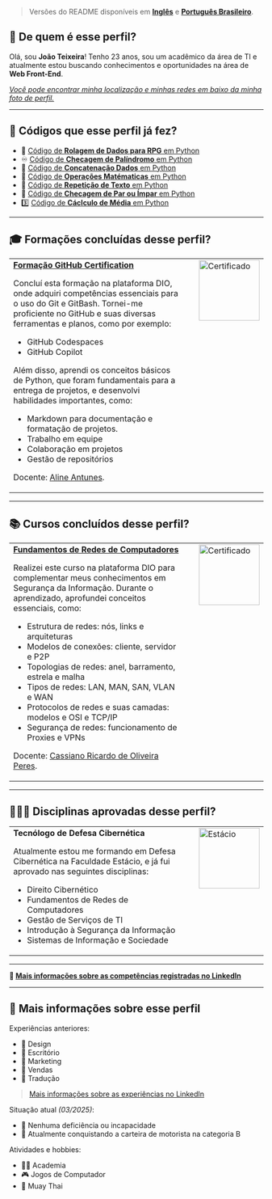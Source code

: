 > Versões do README disponíveis em [**Inglês**](https://github.com/joaocvteixeira/joaocvteixeira/blob/main/README.md) e [**Português Brasileiro**](https://github.com/joaocvteixeira/joaocvteixeira/blob/main/README-ptbr.md).

## 💭 De quem é esse perfil?

Olá, sou **João Teixeira**! Tenho 23 anos, sou um acadêmico da área de TI e atualmente estou buscando conhecimentos e oportunidades na área de **Web Front-End**.  

[*Você pode encontrar minha localização e minhas redes em baixo da minha foto de perfil.*](https://github.com/joaocvteixeira)

---

## 📜 Códigos que esse perfil já fez?

- 🎲 [Código de **Rolagem de Dados para RPG** em Python](https://github.com/joaocvteixeira/tormenta-20/blob/main/dados.py)
- ♾️ [Código de **Checagem de Palíndromo** em Python](https://github.com/joaocvteixeira/copilotando-python/blob/main/codigos_python_copilotados/check_palindromo.py)
- 🤝 [Código de **Concatenação Dados** em Python](https://github.com/joaocvteixeira/copilotando-python/blob/main/codigos_python_copilotados/concat_dados.py)
- 🧮 [Código de **Operações Matématicas** em Python](https://github.com/joaocvteixeira/copilotando-python/blob/main/codigos_python_copilotados/ope_mat.py)
- 🔄 [Código de **Repetição de Texto** em Python](https://github.com/joaocvteixeira/copilotando-python/blob/main/codigos_python_copilotados/repet_txt.py)
- 🔢 [Código de **Checagem de Par ou Ímpar** em Python](https://github.com/joaocvteixeira/copilotando-python/blob/main/codigos_python_copilotados/par_impar.py)
- 3️⃣ [Código de **Cáclculo de Média** em Python](https://github.com/joaocvteixeira/copilotando-python/blob/main/codigos_python_copilotados/media_tres.py)

---

## 🎓 Formações concluídas desse perfil?

<table>
  <tr>
    <td style="vertical-align: top;">
      <strong>
        <a href="https://hermes.dio.me/certificates/BKONMZIO.pdf">Formação GitHub Certification</a>
      </strong>
      <p>Concluí esta formação na plataforma DIO, onde adquiri competências essenciais para o uso do Git e GitBash. Tornei-me proficiente no GitHub e suas diversas ferramentas e planos, como por exemplo:</p>
      <ul>
        <li>GitHub Codespaces</li>
        <li>GitHub Copilot</li>
      </ul>
      <p>Além disso, aprendi os conceitos básicos de Python, que foram fundamentais para a entrega de projetos, e desenvolvi habilidades importantes, como:</p>
      <ul>
        <li>Markdown para documentação e formatação de projetos.</li>
        <li>Trabalho em equipe</li>
        <li>Colaboração em projetos</li>
        <li>Gestão de repositórios</li>
      </ul>
      <p>Docente: 
        <a href="https://github.com/alinealien">Aline Antunes</a>.
      </p>
    </td>
    <td style="vertical-align: top; width: 120px;">
      <img src="https://github.com/user-attachments/assets/a39cbe30-c46a-42f6-8bf3-3e236c889015" alt="Certificado" width="120" style="margin-left: 20px;">
    </td>
  </tr>
</table>

---

## 📚 Cursos concluídos desse perfil?

<table>
  <tr>
    <td style="vertical-align: top;">
      <strong>
        <a href="https://hermes.dio.me/certificates/O4D0PYMO.pdf">Fundamentos de Redes de Computadores</a>
      </strong>
      <p>Realizei este curso na plataforma DIO para complementar meus conhecimentos em Segurança da Informação. Durante o aprendizado, aprofundei conceitos essenciais, como:</p>
      <ul>
        <li>Estrutura de redes: nós, links e arquiteturas</li>
        <li>Modelos de conexões: cliente, servidor e P2P</li>
        <li>Topologias de redes: anel, barramento, estrela e malha</li>
        <li>Tipos de redes: LAN, MAN, SAN, VLAN e WAN</li>
        <li>Protocolos de redes e suas camadas: modelos e OSI e TCP/IP</li>
        <li>Segurança de redes: funcionamento de Proxies e VPNs</li>
      </ul>
      <p>Docente:
        <a href="https://github.com/cassiano-dio">Cassiano Ricardo de Oliveira Peres</a>.
      </p>
    </td>
    <td style="vertical-align: top; width: 120px;">
      <img src="https://github.com/user-attachments/assets/d99e052c-52a2-4e40-82fa-65abdf170a07" alt="Certificado" width="120" style="margin-left: 20px;">
    </td>
  </tr>
</table>  

---

## 👩🏻‍🎓 Disciplinas aprovadas desse perfil?

<table>
  <tr>
    <td style="vertical-align: top;">
      <strong>
        Tecnólogo de Defesa Cibernética
      </strong>
      <p>Atualmente estou me formando em Defesa Cibernética na Faculdade Estácio, e já fui aprovado nas seguintes disciplinas:</p>
      <ul>
        <li>Direito Cibernético</li>
        <li>Fundamentos de Redes de Computadores</li>
        <li>Gestão de Serviços de TI</li>
        <li>Introdução à Segurança da Informação</li>
        <li>Sistemas de Informação e Sociedade</li>
      </ul>
    </td>
    <td style="vertical-align: top; width: 120px;">
      <img src="https://github.com/user-attachments/assets/c778b814-c860-46f1-8494-275db0a5f787" alt="Estácio" width="120" style="margin-left: 20px;">
    </td>
  </tr>
</table>  

---

**👔 [Mais informações sobre as competências registradas no LinkedIn](https://www.linkedin.com/in/joaocvteixeira/details/skills/)**  

---

## 🔎 Mais informações sobre esse perfil

Experiências anteriores:
- 🎨 Design
- 📩 Escritório
- 📢 Marketing
- 💼 Vendas
- 🗽 Tradução
> [Mais informações sobre as experiências no LinkedIn](https://www.linkedin.com/in/joaocvteixeira/details/experience/)  

Situação atual _(03/2025)_:
- 💚 Nenhuma deficiência ou incapacidade
- 🚗 Atualmente conquistando a carteira de motorista na categoria B

Atividades e hobbies:
- 🏋🏽 Academia
- 🎮 Jogos de Computador
- 🥊 Muay Thai
